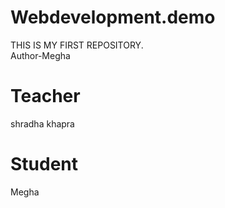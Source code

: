 # Webdevelopment.demo
THIS IS MY FIRST REPOSITORY.
<br>
Author-Megha

# Teacher
shradha khapra

# Student 
Megha
